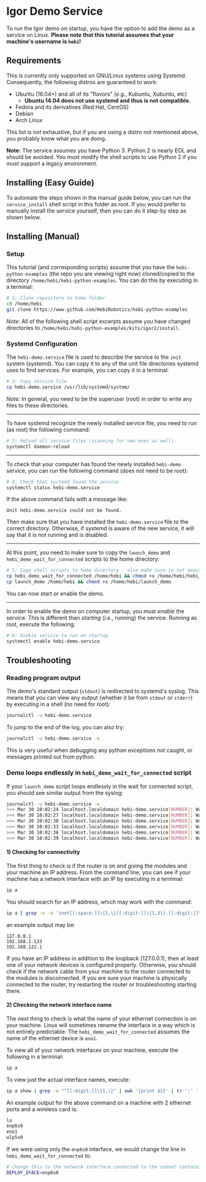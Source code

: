 # Igor Demo Service

To run the Igor demo on startup, you have the option to add the demo as a service on Linux.
**Please note that this tutorial assumes that your machine's username is `hebi`!**

## Requirements

This is currently only supported on GNU/Linux systems using Systemd.
Consequently, the following distros are guaranteed to work:

* Ubuntu (16.04+) and all of its "flavors" (_e.g._, Kubuntu, Xubuntu, etc)
  * **Ubuntu 14.04 does not use systemd and thus is not compatible.**
* Fedora and its derivatives (Red Hat, CentOS)
* Debian
* Arch Linux

This list is _not_ exhaustive, but if you are using a distro not mentioned above, you probably know what you are doing.

**Note:** The service assumes you have Python 3. Python 2 is nearly EOL and should be avoided. You must modify the shell scripts to use Python 2 if you must support a legacy environment.

## Installing (Easy Guide)

To automate the steps shown in the manual guide below, you can run the `service_install` shell script in this folder
as root. If you would prefer to manually install the service yourself, then you can do it step-by step as shown below.

## Installing (Manual)

### Setup

This tutorial (and corresponding scripts) assume that you have the `hebi-python-examples` (the repo you are viewing right now)
cloned/copied to the directory `/home/hebi/hebi-python-examples`. You can do this by executing in a terminal:

```sh
# 1: Clone repository to home folder
cd /home/hebi
git clone https://www.github.com/HebiRobotics/hebi-python-examples
```

*Note:* All of the following shell script excerpts assume you have changed directories to `/home/hebi/hebi-python-examples/kits/igor2/install`.

### Systemd Configuration

The `hebi-demo.service` file is used to describe the service to the `init` system (systemd). You can copy it to any
of the unit file directories systemd uses to find services. For example, you can copy it in a terminal:

```sh
# 2: Copy service file
cp hebi-demo.service /usr/lib/systemd/system/
```

*Note:* In general, you need to be the superuser (root) in order to write any files to these directories.

----

To have systemd recognize the newly installed service file, you need to run (as root) the following command:

```sh
# 3: Reload all service files (scanning for new ones as well)
systemctl daemon-reload
```

----

To check that your computer has found the newly installed `hebi-demo` service, you can run the following command (does not need to be root):

```sh
# 4: Check that systemd found the service
systemctl status hebi-demo.service
```

If the above command fails with a message like:

```
Unit hebi-demo.service could not be found.
```

Then make sure that you have installed the `hebi-demo.service` file to the correct directory.
Otherwise, if systemd is aware of the new service, it will say that it is not running and is disabled.

----

At this point, you need to make sure to copy the `launch_demo` and `hebi_demo_wait_for_connected` scripts to the home directory:

```sh
# 5: Copy shell scripts to home directory - also make sure to set executable bits
cp hebi_demo_wait_for_connected /home/hebi && chmod +x /home/hebi/hebi_demo_wait_for_connected
cp launch_demo /home/hebi && chmod +x /home/hebi/launch_demo
```

You can now start or enable the demo.

----

In order to enable the demo on computer startup, you must _enable_ the service. This is different than _starting_ (_i.e._, running) the service.
Running as root, execute the following:

```sh
# 6: Enable service to run on startup
systemctl enable hebi-demo.service
```

## Troubleshooting

### Reading program output

The demo's standard output (`stdout`) is redirected to systemd's syslog. This means that you can view any output (whether it be from `stdout` or `stderr`) by executing in a shell (no need for root):

```sh
journalctl -u hebi-demo.service
```

To jump to the end of the log, you can also try:

```sh
journalctl -u hebi-demo.service -e
```

This is very useful when debugging any python exceptions not caught, or messages printed out from python.

### Demo loops endlessly in `hebi_demo_wait_for_connected` script

If your `launch_demo` script loops endlessly in the wait for connected script, you should see similar output from the syslog:

```sh
journalctl -u hebi-demo.service -e
>>> Mar 30 10:02:24 localhost.localdomain hebi-demo.service[NUMBER]: Waiting for network interface 'eno1' to come up...
>>> Mar 30 10:02:27 localhost.localdomain hebi-demo.service[NUMBER]: Waiting for network interface 'eno1' to come up...
>>> Mar 30 10:02:30 localhost.localdomain hebi-demo.service[NUMBER]: Waiting for network interface 'eno1' to come up...
>>> Mar 30 10:02:33 localhost.localdomain hebi-demo.service[NUMBER]: Waiting for network interface 'eno1' to come up...
>>> Mar 30 10:02:36 localhost.localdomain hebi-demo.service[NUMBER]: Waiting for network interface 'eno1' to come up...
>>> Mar 30 10:02:39 localhost.localdomain hebi-demo.service[NUMBER]: Waiting for network interface 'eno1' to come up...
```

#### 1) Checking for connectivity

The first thing to check is if the router is on and giving the modules and your machine an IP address. From the command line,
you can see if your machine has a network interface with an IP by executing in a terminal:

```sh
ip a
```

You should search for an IP address, which may work with the command:

```sh
ip a | grep -o -e 'inet[[:space:]]\{1,\}[[:digit:]]\{1,3\}.[[:digit:]]\{1,3\}.[[:digit:]]\{1,3\}.[[:digit:]]\{1,3\}' | awk '{ print $2 }'
```

an example output may be:

```
127.0.0.1
192.168.1.133
192.168.122.1
```

If you have an IP address in addition to the loopback (127.0.0.1), then at least one of your network devices is configured properly.
Otherwise, you should check if the network cable from your machine to the router connected to the modules is disconnected.
If you are sure your machine is physically connected to the router, try restarting the router or troubleshooting starting there.

#### 2) Checking the network interface name

The next thing to check is what the name of your ethernet connection is on your machine. Linux will sometimes
rename the interface in a way which is not entirely predictable. The `hebi_demo_wait_for_connected` assumes
the name of the ethernet device is `eno1`.

To view all of your network interfaces on your machine, execute the following in a terminal:

```sh
ip a
```

To view just the actual interface names, execute:

```sh
ip a show | grep -e "^[[:digit:]]\{1,\}" | awk '{print $2}' | tr ':' ' '
```

An example output for the above command on a machine with 2 ethernet ports and a wireless card is:

```sh
lo 
enp6s0 
eno1 
wlp5s0
```

If we were using only the `enp6s0` interface, we would change the line in `hebi_demo_wait_for_connected` to:

```sh
# Change this to the network interface connected to the subnet containing the modules of your robot.
DEPLOY_IFACE=enp6s0
```